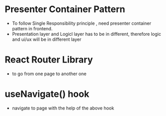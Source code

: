 # Presenter Container Pattern
 - To follow Single Responsibility principle , need presenter container pattern in frontend.
 - Presentation layer and Logicl layer has to be in different, therefore logic and ui/ux will be in different layer


# React Router Library
 - to go from one page to another one 


# useNavigate() hook 
 - navigate to page with the help of the above hook